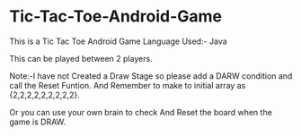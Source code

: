 # Tic-Tac-Toe-Android-Game
This is a Tic Tac Toe Android Game
Language Used:- Java

This can be played between 2 players.

Note:-I have not Created a Draw Stage so please add a DARW condition and call the Reset Funtion.
And Remember to make to initial array as {2,2,2,2,2,2,2,2,2}.

Or you can use your own brain to check And Reset the board when the game is DRAW.




